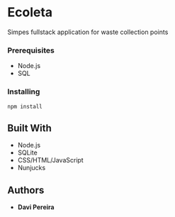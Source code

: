 # Ecoleta

Simpes fullstack application for waste collection points

### Prerequisites

* Node.js
* SQL

### Installing

```
npm install
```

## Built With

* Node.js
* SQLite
* CSS/HTML/JavaScript
* Nunjucks

## Authors

* **Davi Pereira**
